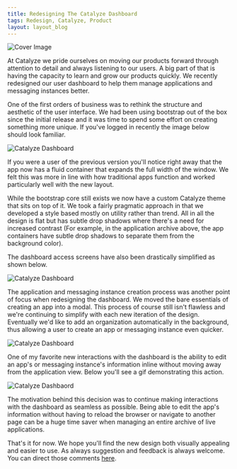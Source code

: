 ```yaml
---
title: Redesigning The Catalyze Dashboard
tags: Redesign, Catalyze, Product
layout: layout_blog
---
```

![Cover Image](/assets/img/blog_imgs/catalyze_cover_img.png)

At Catalyze we pride ourselves on moving our products forward through attention to detail and always listening to our users. A big part of that is having the capacity to learn and grow our products quickly. We recently redesigned our user dashboard to help them manage applications and messaging instances better.

One of the first orders of business was to rethink the structure and aesthetic of the user interface. We had been using bootstrap out of the box since the initial release and it was time to spend some effort on creating something more unique. If you've logged in recently the image below should look familiar.

![Catalyze Dashboard](http://cdn2.dropmark.com/45280/36695ca7b05f1d9ac4bf6739df1f9c047663e08f/app-shot-four.png)

If you were a user of the previous version you'll notice right away that the app now has a fluid container that expands the full width of the window. We felt this was more in line with how traditional apps function and worked particularly well with the new layout.

While the bootstrap core still exists we now have a custom Catalyze theme that sits on top of it. We took a fairly pragmatic approach in that we developed a style based mostly on utility rather than trend. All in all the design is flat but has subtle drop shadows where there's a need for increased contrast (For example, in the application archive above, the app containers have subtle drop shadows to separate them from the background color).

The dashboard access screens have also been drastically simplified as shown below.

![Catalyze Dashboard](http://cdn2.dropmark.com/45280/c7660bb0c66c360e465db728c0e77cde1e8f003e/app-shot-one.png)

The application and messaging instance creation process was another point of focus when redesigning the dashboard. We moved the bare essentials of creating an app into a modal. This process of course still isn't flawless and we're continuing to simplify with each new iteration of the design. Eventually we'd like to add an organization automatically in the background, thus allowing a user to create an app or messaging instance even quicker.

![Catalyze Dashboard](http://cdn2.dropmark.com/45280/a0fa2f780fb7994cbd5d12862991f1ce17ecae91/app-shot-three.png)

One of my favorite new interactions with the dashboard is the ability to edit an app's or messaging instance's information inline without moving away from the application view. Below you'll see a gif demonstrating this action.

![Catalyze Dashbaord](http://cdn2.dropmark.com/45280/b0c625b93a1e906cc916e9e26629d37a7f2c1d7a/catalyze-dashboard-interaction.gif)

The motivation behind this decision was to continue making interactions with the dashboard as seamless as possible. Being able to edit the app's information without having to reload the browser or navigate to another page can be a huge time saver when managing an entire archive of live applications.

That's it for now. We hope you'll find the new design both visually appealing and easier to use. As always suggestion and feedback is always welcome. You can direct those comments [here](mailto:hello@catalyze.io).

